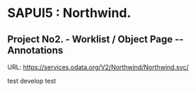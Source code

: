 # SAPUI5 : Northwind. 

## Project No2. - Worklist / Object Page -- Annotations 

URL: https://services.odata.org/V2/Northwind/Northwind.svc/ 

test develop test